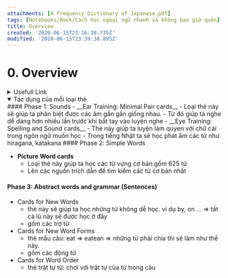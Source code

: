```yaml
---
attachments: [A Frequency Dictionary of Japanese.pdf]
tags: [Notebooks/Book/Cách học ngoại ngữ nhanh và không bao giờ quên]
title: Overview
created: '2020-06-15T23:16:38.735Z'
modified: '2020-06-15T23:39:38.895Z'
---
```


# 0. Overview

<details close>
<summary>Usefull Link</summary>
<markdown>
1. Hướng dẫn làm thẻ https://blog.fluent-forever.com/gallery/
- Thẻ minimal pair
- Thẻ nghe
- Thẻ từ vựng cơ bản
- Thẻ từ vựng nâng cao
- Thẻ mẫu câu
</markdown>
</details>

<details open>
<summary>Tác dụng của mỗi loại thẻ</summary>
<markdown>
#### Phase 1: Sounds
- __Ear Training: Minimal Pair cards__
  - Loại thẻ này sẽ giúp ta phân biệt được các âm gần gần giống nhau.
  - Từ đó giúp ta nghe dễ dàng hơn nhiều lần trước khi bắt tay vào luyện nghe
- __Eye Training: Spelling and Sound cards__
  - Thẻ này giúp ta luyện làm quyen với chữ cái trong ngôn ngữ muốn học
  - Trong tiếng Nhật ta sẽ học phát âm các từ như hiragana, katakana
#### Phase 2: Simple Words

- __Picture Word cards__
  - Loại thẻ này giúp ta học các từ vựng cơ bản gồm 625 từ
  - Lên các nguồn trích dẫn để tìm kiếm các từ cơ bản nhất
#### Phase 3: Abstract words and grammar (Sentences)
- Cards for New Words
  - thẻ này sẽ giúp ta học những từ không dễ học. ví dụ by, on ... => tất cả lũ này sẽ được học ở đây
  - gồm các trợ từ
- Cards for New Word Forms
  - thẻ mẫu câu: eat => eatean => những từ phải chia thì sẽ làm như thế này. 
  - gồm các động từ
- Cards for Word Order
  - thẻ trật tự từ: chơi với trật tự của từ trong câu
</markdown>
</details>
